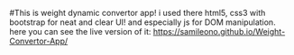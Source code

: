 #This is weight dynamic convertor app!
i used there html5, css3 with bootstrap for neat and clear UI! 
and especially js for DOM manipulation.
here you can see the live version of it: https://samileono.github.io/Weight-Convertor-App/
